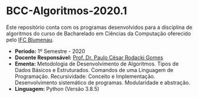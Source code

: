 # BCC-Algoritmos-2020.1

Este repositório conta com os programas desenvolvidos para a disciplina de algoritmos do curso de Bacharelado em Ciências da Computação oferecido pelo [IFC Blumenau](http://blumenau.ifc.edu.br/).

- __Período:__ 1º Semestre - 2020
- __Docente Responsável:__ [Prof. Dr. Paulo César Rodacki Gomes](https://github.com/rodacki)
- __Ementa:__ Metodologia de Desenvolvimento de Algoritmos. Tipos de Dados Básicos e Estruturados. Comandos de uma Linguagem de Programação. Recursividade: Conceito e Implementação. Desenvolvimento sistemático de programas. Modularidade e abstração.
- __Linguagem:__ Python (Versão 3.8.5)
